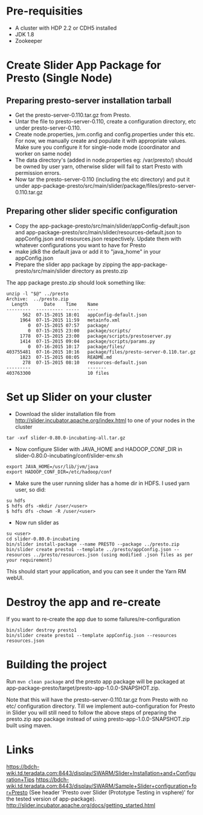 # Pre-requisities

* A cluster with HDP 2.2 or CDH5 installed
* JDK 1.8 
* Zookeeper 

# Create Slider App Package for Presto (Single Node)

## Preparing presto-server installation tarball
* Get the presto-server-0.110.tar.gz from Presto. 
* Untar the file to presto-server-0.110, create a configuration directory, etc under presto-server-0.110.
* Create node.properties, jvm.config and config.properties under this etc. For now, we manually create and populate it with appropriate values. Make sure you configure it for single-node mode (coordinator and worker on same node)
* The data directory's (added in node.properties eg: /var/presto/) should be owned by user yarn, otherwise slider will fail to start Presto with permission errors. 
* Now tar the presto-server-0.110 (including the etc directory) and put it under app-package-presto/src/main/slider/package/files/presto-server-0.110.tar.gz

## Preparing other slider specific configuration

* Copy the app-package-presto/src/main/slider/appConfig-default.json and app-package-presto/src/main/slider/resources-default.json to appConfig.json and resources.json respectively. Update them with whatever configurations you want to have for Presto
* make jdk8 the default java or add it to "java_home" in your appConfig.json
* Prepare the slider app package by zipping the app-package-presto/src/main/slider directory as presto.zip

The app package presto.zip should look something like:

```
unzip -l "$@" ../presto
Archive:  ../presto.zip
  Length      Date    Time    Name
---------  ---------- -----   ----
      562  07-15-2015 18:01   appConfig-default.json
     1964  07-15-2015 11:59   metainfo.xml
        0  07-15-2015 07:57   package/
        0  07-15-2015 23:00   package/scripts/
     1778  07-15-2015 23:00   package/scripts/prestoserver.py
     1414  07-15-2015 09:04   package/scripts/params.py
        0  07-16-2015 10:17   package/files/
403755481  07-16-2015 10:16   package/files/presto-server-0.110.tar.gz
     1823  07-15-2015 08:05   README.md
      278  07-15-2015 08:10   resources-default.json
---------                     -------
403763300                     10 files
```

# Set up Slider on your cluster

* Download the slider installation file from http://slider.incubator.apache.org/index.html to one of your nodes in the cluster
```
tar -xvf slider-0.80.0-incubating-all.tar.gz
```
 
* Now configure Slider with JAVA_HOME and HADOOP_CONF_DIR in slider-0.80.0-incubating/conf/slider-env.sh
```
export JAVA_HOME=/usr/lib/jvm/java
export HADOOP_CONF_DIR=/etc/hadoop/conf
```
 
* Make sure the user running slider has a home dir in HDFS. I used yarn user, so did:
```
su hdfs
$ hdfs dfs -mkdir /user/<user>
$ hdfs dfs -chown -R /user/<user>
```
 
* Now run slider as <user>
```
su <user>
cd slider-0.80.0-incubating
bin/slider install-package --name PRESTO --package ../presto.zip
bin/slider create presto1 --template ../presto/appConfig.json --resources ../presto/resources.json (using modified .json files as per your requirement)
```

This should start your application, and you can see it under the Yarn RM webUI.

# Destroy the app and re-create

If you want to re-create the app due to some failures/re-configuration

```
bin/slider destroy presto1
bin/slider create presto1 --template appConfig.json --resources resources.json
```

# Building the project

Run ```mvn clean package``` and the presto app package will be packaged at app-package-presto/target/presto-app-1.0.0-SNAPSHOT.zip.

Note that this will have the presto-server-0.110.tar.gz from Presto with no etc/ configuration directory. Till we implement auto-configuration for Presto in Slider you will still need to follow the above steps of preparing the presto.zip app package instead of using presto-app-1.0.0-SNAPSHOT.zip built using maven.


# Links

https://bdch-wiki.td.teradata.com:8443/display/SWARM/Slider+Installation+and+Configuration+Tips
https://bdch-wiki.td.teradata.com:8443/display/SWARM/Sample+Slider+configuration+for+Presto (See header 'Presto over Slider (Prototype Testing in vsphere)' for the tested version of app-package).
http://slider.incubator.apache.org/docs/getting_started.html
